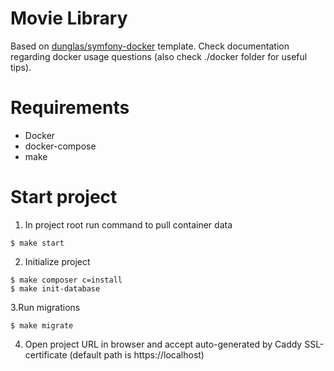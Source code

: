 # Movie Library

Based on [dunglas/symfony-docker](https://github.com/dunglas/symfony-docker) template. Check documentation regarding
docker usage questions (also check ./docker folder for useful tips).

# Requirements

* Docker
* docker-compose
* make

# Start project

1. In project root run command to pull container data

```shell
$ make start
```

2. Initialize project

```shell
$ make composer c=install
$ make init-database
```

3.Run migrations

```shell
$ make migrate
```

4. Open project URL in browser and accept auto-generated by Caddy SSL-certificate (default path is https://localhost)
